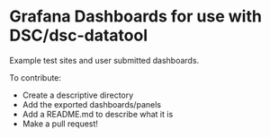 # Grafana Dashboards for use with DSC/dsc-datatool

Example test sites and user submitted dashboards.

To contribute:
- Create a descriptive directory
- Add the exported dashboards/panels
- Add a README.md to describe what it is
- Make a pull request!
